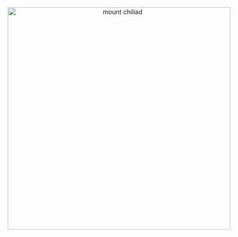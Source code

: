 <p align="center">
  <img src="https://prod-cdnugc-rockstargames.akamaized.net/ugc/gta5photo/QUxgDPo5vEqWcpyLAjdbEA/0_0.jpg"  width="500px" title="Mount Chiliad GTA V" alt="mount       chiliad">
</p>
